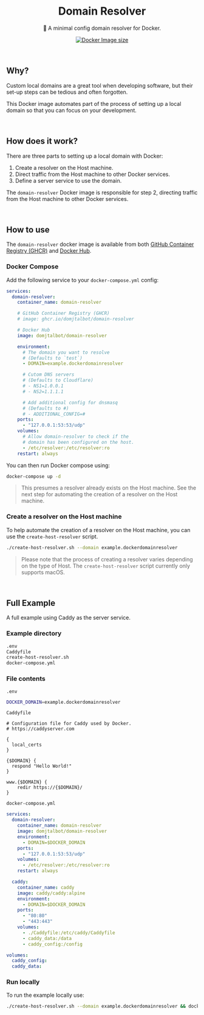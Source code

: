 <h1 align="center">Domain Resolver</h1>

<p align="center">🐳 A minimal config domain resolver for Docker.</p>

<p align="center">
  <a href="https://hub.docker.com/r/domjtalbot/domain-resolver">
    <img src="https://img.shields.io/docker/image-size/domjtalbot/domain-resolver/latest?style=flat&logoColor=white&logo=docker"
         alt="Docker Image size">
  </a>
</p>

<br/>

## Why?

Custom local domains are a great tool when developing software, but their set-up steps can be tedious and often forgotten.

This Docker image automates part of the process of setting up a local domain so that you can focus on your development.

<br/>

## How does it work?

There are three parts to setting up a local domain with Docker:

1. Create a resolver on the Host machine.
2. Direct traffic from the Host machine to other Docker services.
3. Define a server service to use the domain.

The `domain-resolver` Docker image is responsible for step 2, directing traffic from the Host machine to other Docker services.

<br/>

## How to use

The `domain-resolver` docker image is available from both [GitHub Container Registry (GHCR)](https://github.com/domjtalbot/docker-domain-resolver/pkgs/container/domain-resolver) and [Docker Hub](https://hub.docker.com/r/domjtalbot/domain-resolver).

### Docker Compose

Add the following service to your `docker-compose.yml` config:

```yaml
services:
  domain-resolver:
    container_name: domain-resolver

    # GitHub Container Registry (GHCR)
    # image: ghcr.io/domjtalbot/domain-resolver

    # Docker Hub
    image: domjtalbot/domain-resolver

    environment:
      # The domain you want to resolve
      # (Defaults to `test`)
      - DOMAIN=example.dockerdomainresolver

      # Cutom DNS servers
      # (Defaults to Cloudflare)
      # - NS1=1.0.0.1
      # - NS2=1.1.1.1

      # Add additional config for dnsmasq
      # (Defaults to #)
      # - ADDITIONAL_CONFIG=#
    ports:
      - "127.0.0.1:53:53/udp"
    volumes:
      # Allow domain-resolver to check if the
      # domain has been configured on the host.
      - /etc/resolver:/etc/resolver:ro
    restart: always
```

You can then run Docker compose using:

```bash
docker-compose up -d
```

> This presumes a resolver already exists on the Host machine. See the next step for automating the creation of a resolver on the Host machine.

### Create a resolver on the Host machine

To help automate the creation of a resolver on the Host machine, you can use the `create-host-resolver` script.

```bash
./create-host-resolver.sh --domain example.dockerdomainresolver
```

> Please note that the process of creating a resolver varies depending on the type of Host. The `create-host-resolver` script currently only supports macOS.

<br/>

## Full Example

A full example using Caddy as the server service.

### Example directory

```bash
.env
Caddyfile
create-host-resolver.sh
docker-compose.yml
```

### File contents

`.env`

```bash
DOCKER_DOMAIN=example.dockerdomainresolver
```

`Caddyfile`

```
# Configuration file for Caddy used by Docker.
# https://caddyserver.com

{
  local_certs
}

{$DOMAIN} {
  respond "Hello World!"
}

www.{$DOMAIN} {
    redir https://{$DOMAIN}/
}
```

`docker-compose.yml`

```yml
services:
  domain-resolver:
    container_name: domain-resolver
    image: domjtalbot/domain-resolver
    environment:
      - DOMAIN=$DOCKER_DOMAIN
    ports:
      - "127.0.0.1:53:53/udp"
    volumes:
      - /etc/resolver:/etc/resolver:ro
    restart: always

  caddy:
    container_name: caddy
    image: caddy/caddy:alpine
    environment:
      - DOMAIN=$DOCKER_DOMAIN
    ports:
      - "80:80"
      - "443:443"
    volumes:
      - ./Caddyfile:/etc/caddy/Caddyfile
      - caddy_data:/data
      - caddy_config:/config

volumes:
  caddy_config:
  caddy_data:
```

### Run locally

To run the example locally use:

```bash
./create-host-resolver.sh --domain example.dockerdomainresolver && docker-compose up -d
```
